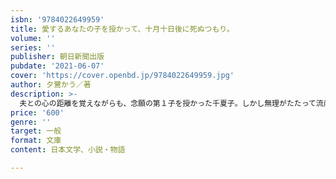 ```yaml
---
isbn: '9784022649959'
title: 愛するあなたの子を授かって、十月十日後に死ぬつもり。
volume: ''
series: ''
publisher: 朝日新聞出版
pubdate: '2021-06-07'
cover: 'https://cover.openbd.jp/9784022649959.jpg'
author: 夕鷺かう／著
description: >-
  夫との心の距離を覚えながらも、念願の第１子を授かった千夏子。しかし無理がたたって流産し、そのことを誰にも言えずに心を病んでいく。自殺しようと家を出る千夏子だったが、偶然出会った血まみれの女性は、なんと夫の不倫相手で……。
price: '600'
genre: ''
target: 一般
format: 文庫
content: 日本文学、小説・物語

---
```

